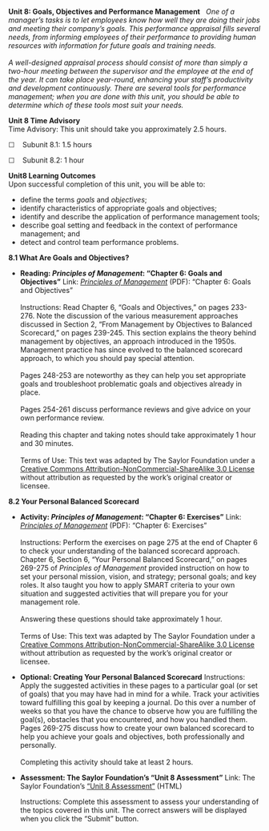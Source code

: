**Unit 8: Goals, Objectives and Performance Management** <span
id="8"></span> 
*One of a manager’s tasks is to let employees know how well they are
doing their jobs and meeting their company’s goals. This performance
appraisal fills several needs, from informing employees of their
performance to providing human resources with information for future
goals and training needs.*  
    
 *A well-designed appraisal process should consist of more than simply a
two-hour meeting between the supervisor and the employee at the end of
the year. It can take place year-round, enhancing your staff’s
productivity and development continuously. There are several tools for
performance management; when you are done with this unit, you should be
able to determine which of these tools most suit your needs.*

**Unit 8 Time Advisory**  
Time Advisory: This unit should take you approximately 2.5 hours.  
  
 ☐    Subunit 8.1: 1.5 hours  
  
 ☐    Subunit 8.2: 1 hour

**Unit8 Learning Outcomes**  
Upon successful completion of this unit, you will be able to:
-   define the terms *goals* and *objectives*;
-   identify characteristics of appropriate goals and objectives;
-   identify and describe the application of performance management
    tools;
-   describe goal setting and feedback in the context of performance
    management; and
-   detect and control team performance problems.

**8.1 What Are Goals and Objectives?** <span id="8.1"></span> 
-   **Reading: *Principles of Management*: “Chapter 6: Goals and
    Objectives”**
    Link: *[Principles of
    Management](https://resources.saylor.org/archived/textbooks/Principles%20of%20Management.pdf)*
    (PDF): “Chapter 6: Goals and Objectives”  
        
     Instructions: Read Chapter 6, “Goals and Objectives,” on pages
    233-276. Note the discussion of the various measurement approaches
    discussed in Section 2, “From Management by Objectives to Balanced
    Scorecard,” on pages 239-245. This section explains the theory
    behind management by objectives, an approach introduced in the
    1950s. Management practice has since evolved to the balanced
    scorecard approach, to which you should pay special attention.  
        
     Pages 248-253 are noteworthy as they can help you set appropriate
    goals and troubleshoot problematic goals and objectives already in
    place.  
        
     Pages 254-261 discuss performance reviews and give advice on your
    own performance review.  
        
     Reading this chapter and taking notes should take approximately 1
    hour and 30 minutes.  
        
     Terms of Use: This text was adapted by The Saylor Foundation under
    a [Creative Commons Attribution-NonCommercial-ShareAlike 3.0
    License](http://creativecommons.org/licenses/by-nc-sa/3.0/) without
    attribution as requested by the work’s original creator or licensee.

**8.2 Your Personal Balanced Scorecard** <span id="8.2"></span> 
-   **Activity: *Principles of Management*: “Chapter 6: Exercises”**
    Link: *[Principles of
    Management](https://resources.saylor.org/archived/textbooks/Principles%20of%20Management.pdf)*
    (PDF): “Chapter 6: Exercises”  
        
     Instructions: Perform the exercises on page 275 at the end of
    Chapter 6 to check your understanding of the balanced scorecard
    approach. Chapter 6, Section 6, “Your Personal Balanced Scorecard,”
    on pages 269-275 of *Principles of Management* provided instruction
    on how to set your personal mission, vision, and strategy; personal
    goals; and key roles. It also taught you how to apply SMART criteria
    to your own situation and suggested activities that will prepare you
    for your management role.  
        
     Answering these questions should take approximately 1 hour.  
        
     Terms of Use: This text was adapted by The Saylor Foundation under
    a [Creative Commons Attribution-NonCommercial-ShareAlike 3.0
    License](http://creativecommons.org/licenses/by-nc-sa/3.0/) without
    attribution as requested by the work’s original creator or licensee.

-   **Optional: Creating Your Personal Balanced Scorecard**
    Instructions: Apply the suggested activities in these pages to a
    particular goal (or set of goals) that you may have had in mind for
    a while. Track your activities toward fulfilling this goal by
    keeping a journal. Do this over a number of weeks so that you have
    the chance to observe how you are fulfilling the goal(s), obstacles
    that you encountered, and how you handled them. Pages 269-275
    discuss how to create your own balanced scorecard to help you
    achieve your goals and objectives, both professionally and
    personally.  
        
     Completing this activity should take at least 2 hours.

-   **Assessment: The Saylor Foundation’s “Unit 8 Assessment”**
    Link: The Saylor Foundation’s [“Unit 8
    Assessment”](http://school.saylor.org/mod/quiz/view.php?id=1711) (HTML)  
      
     Instructions: Complete this assessment to assess your understanding
    of the topics covered in this unit. The correct answers will be
    displayed when you click the “Submit” button.


